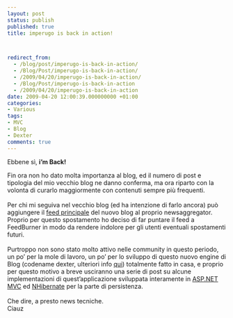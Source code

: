 ```yaml
---
layout: post
status: publish
published: true
title: imperugo is back in action!



redirect_from: 
  - /blog/post/imperugo-is-back-in-action/
  - /Blog/Post/imperugo-is-back-in-action/
  - /2009/04/20/imperugo-is-back-in-action/
  - /Blog/Post/imperugo-is-back-in-action
  - /2009/04/20/imperugo-is-back-in-action
date: 2009-04-20 12:00:39.000000000 +01:00
categories:
- Various
tags:
- MVC
- Blog
- Dexter
comments: true
---
```

<p>
	Ebbene s&igrave;, <strong>i&rsquo;m Back!</strong></p>
<div>
	Fin ora non ho dato molta importanza al blog, ed il numero di post e tipologia del mio vecchio blog ne danno conferma, ma ora riparto con la volonta di curarlo maggiormente con contenuti sempre pi&ugrave; frequenti.</div>
<div>
	&nbsp;</div>
<div>
	Per chi mi seguiva nel vecchio blog (ed ha intenzione di farlo ancora) pu&ograve; aggiungere il <a href="http://feeds2.feedburner.com/imperugo">feed principale</a> del nuovo blog al proprio newsaggregator. Proprio per questo spostamento ho deciso di far puntare il feed a FeedBurner in modo da rendere indolore per gli utenti eventuali spostamenti futuri.</div>
<div>
	&nbsp;</div>
<div>
	Purtroppo non sono stato molto attivo nelle community in questo periodo, un po&rsquo; per la mole di lavoro, un po&rsquo; per lo sviluppo di questo nuovo engine di Blog (codename dexter, ulteriori info <a href="http://imperugo.tostring.it/About/Dexter">qui</a>) totalmente fatto in casa, e proprio per questo motivo a breve usciranno una serie di post su alcune implementazioni di quest&rsquo;applicazione sviluppata interamente in <a href="http://www.asp.net/mvc">ASP.NET MVC</a> ed <a href="http://www.nhibernate.org/index.html">NHibernate</a> per la parte di persistenza.</div>
<div>
	&nbsp;</div>
<div>
	Che dire, a presto news tecniche.</div>
<div>
	Ciauz</div>
